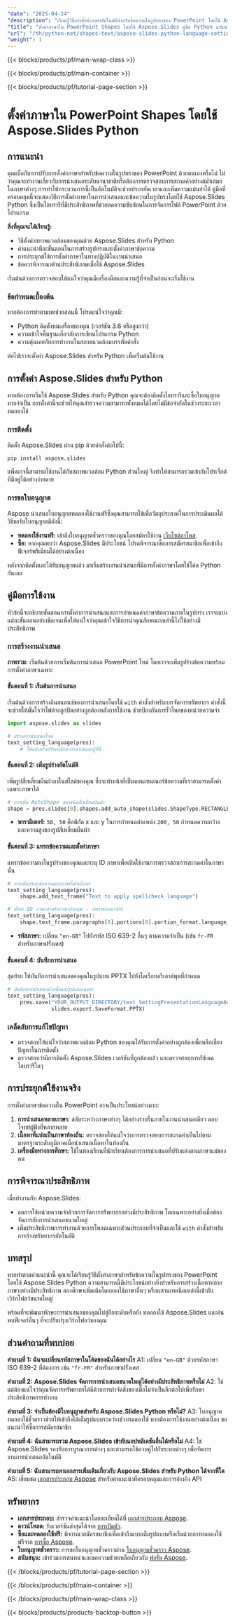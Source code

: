 ```yaml
---
"date": "2025-04-24"
"description": "เรียนรู้วิธีการตั้งค่าภาษาอัตโนมัติสำหรับข้อความในรูปทรงของ PowerPoint โดยใช้ Aspose.Slides Python ปรับปรุงการนำเสนอของคุณให้มีประสิทธิภาพด้วยการรองรับหลายภาษา"
"title": "ตั้งค่าภาษาใน PowerPoint Shapes โดยใช้ Aspose.Slides คู่มือ Python ฉบับสมบูรณ์"
"url": "/th/python-net/shapes-text/aspose-slides-python-language-settings-presentation-shapes/"
"weight": 1
---
```


{{< blocks/products/pf/main-wrap-class >}}

{{< blocks/products/pf/main-container >}}

{{< blocks/products/pf/tutorial-page-section >}}
# ตั้งค่าภาษาใน PowerPoint Shapes โดยใช้ Aspose.Slides Python
## การแนะนำ
คุณเบื่อกับการปรับการตั้งค่าภาษาสำหรับข้อความในรูปทรงของ PowerPoint ด้วยตนเองหรือไม่ ไม่ว่าคุณจะทำงานเกี่ยวกับการนำเสนอระดับนานาชาติหรือต้องการตรวจสอบการสะกดคำอย่างสม่ำเสมอในภาษาต่างๆ การทำให้กระบวนการนี้เป็นอัตโนมัติจะช่วยประหยัดเวลาและเพิ่มความแม่นยำได้ คู่มือที่ครอบคลุมนี้จะแสดงวิธีการตั้งค่าภาษาในการนำเสนอและข้อความในรูปทรงโดยใช้ Aspose.Slides Python ซึ่งเป็นไลบรารีที่มีประสิทธิภาพที่ช่วยลดความซับซ้อนในการจัดการไฟล์ PowerPoint ด้วยโปรแกรม

**สิ่งที่คุณจะได้เรียนรู้:**
- วิธีตั้งค่าสภาพแวดล้อมของคุณด้วย Aspose.Slides สำหรับ Python
- คำแนะนำทีละขั้นตอนในการสร้างรูปทรงและตั้งค่าภาษาข้อความ
- การประยุกต์ใช้การตั้งค่าภาษาในทางปฏิบัติในงานนำเสนอ
- ข้อควรพิจารณาด้านประสิทธิภาพเมื่อใช้ Aspose.Slides

เริ่มต้นด้วยการตรวจสอบให้แน่ใจว่าคุณมีเครื่องมือและความรู้ที่จำเป็นก่อนจะเริ่มใช้งาน

### ข้อกำหนดเบื้องต้น
หากต้องการทำตามบทช่วยสอนนี้ โปรดแน่ใจว่าคุณมี:

- Python ติดตั้งบนเครื่องของคุณ (เวอร์ชัน 3.6 หรือสูงกว่า)
- ความเข้าใจพื้นฐานเกี่ยวกับการเขียนโปรแกรม Python
- ความคุ้นเคยกับการทำงานในสภาพแวดล้อมบรรทัดคำสั่ง

ต่อไปเราจะตั้งค่า Aspose.Slides สำหรับ Python เพื่อเริ่มต้นใช้งาน

## การตั้งค่า Aspose.Slides สำหรับ Python
หากต้องการเริ่มใช้ Aspose.Slides สำหรับ Python คุณจะต้องติดตั้งไลบรารีและซื้อใบอนุญาตหากจำเป็น การตั้งค่านี้จะช่วยให้คุณสำรวจความสามารถทั้งหมดได้โดยไม่มีข้อจำกัดในช่วงระยะเวลาทดลองใช้

### การติดตั้ง
ติดตั้ง Aspose.Slides ผ่าน pip ด้วยคำสั่งต่อไปนี้:
```bash
pip install aspose.slides
```
แพ็คเกจนี้สามารถใช้งานได้กับสภาพแวดล้อม Python ส่วนใหญ่ จึงทำให้สามารถรวมเข้ากับโปรเจ็กต์ที่มีอยู่ได้อย่างง่ายดาย

### การขอใบอนุญาต
Aspose นำเสนอใบอนุญาตทดลองใช้งานฟรีซึ่งคุณสามารถใช้เพื่อวัตถุประสงค์ในการประเมินผลได้ วิธีขอรับใบอนุญาตมีดังนี้:
- **ทดลองใช้งานฟรี:** เข้าถึงใบอนุญาตชั่วคราวของคุณโดยสมัครใช้งาน [เว็บไซต์อาโพส](https://purchase-aspose.com/temporary-license/).
- **ซื้อ:** หากคุณพบว่า Aspose.Slides มีประโยชน์ โปรดพิจารณาซื้อการสมัครสมาชิกเพื่อเข้าถึงฟีเจอร์พรีเมียมได้อย่างต่อเนื่อง

หลังจากติดตั้งและได้รับอนุญาตแล้ว มาเริ่มสร้างงานนำเสนอที่มีการตั้งค่าภาษาโดยใช้โค้ด Python กันเลย

## คู่มือการใช้งาน
หัวข้อนี้จะอธิบายขั้นตอนการตั้งค่าการนำเสนอและการกำหนดค่าภาษาข้อความภายในรูปทรง เราจะแบ่งแต่ละขั้นตอนอย่างชัดเจนเพื่อให้แน่ใจว่าคุณเข้าใจวิธีการนำคุณลักษณะเหล่านี้ไปใช้อย่างมีประสิทธิภาพ

### การสร้างงานนำเสนอ
**ภาพรวม:** เริ่มต้นด้วยการเริ่มต้นการนำเสนอ PowerPoint ใหม่ โดยเราจะเพิ่มรูปร่างข้อความพร้อมการตั้งค่าภาษาเฉพาะ

#### ขั้นตอนที่ 1: เริ่มต้นการนำเสนอ
เริ่มต้นด้วยการสร้างอินสแตนซ์ของการนำเสนอโดยใช้ `with` คำสั่งสำหรับการจัดการทรัพยากร คำสั่งนี้จะช่วยให้มั่นใจว่าไฟล์จะถูกปิดอย่างถูกต้องหลังการใช้งาน ช่วยป้องกันการรั่วไหลของหน่วยความจำ
```python
import aspose.slides as slides

# สร้างการนำเสนอใหม่
text_setting_language(pres):
    # โค้ดสำหรับปรับเปลี่ยนการนำเสนออยู่ที่นี่
```

#### ขั้นตอนที่ 2: เพิ่มรูปร่างอัตโนมัติ
เพิ่มรูปสี่เหลี่ยมผืนผ้าลงในสไลด์ของคุณ ซึ่งจะทำหน้าที่เป็นคอนเทนเนอร์ข้อความที่เราสามารถตั้งค่าเฉพาะภาษาได้
```python
# การเพิ่ม AutoShape ของชนิดสี่เหลี่ยมผืนผ้า
shape = pres.slides[0].shapes.add_auto_shape(slides.ShapeType.RECTANGLE, 50, 50, 200, 50)
```
- **พารามิเตอร์:** `50, 50` คือพิกัด x และ y ในการกำหนดตำแหน่ง `200, 50` กำหนดความกว้างและความสูงของรูปสี่เหลี่ยมผืนผ้า

#### ขั้นตอนที่ 3: แทรกข้อความและตั้งค่าภาษา
แทรกข้อความลงในรูปร่างของคุณและระบุ ID ภาษาเพื่อเปิดใช้งานการตรวจสอบการสะกดคำในภาษานั้น
```python
# การเพิ่มกรอบข้อความและการตั้งค่าเนื้อหา
text_setting_language(pres):
    shape.add_text_frame("Text to apply spellcheck language")

# ตั้งค่า ID ภาษาสำหรับภาษาอังกฤษ - สหราชอาณาจักร
text_setting_language(pres):
    shape.text_frame.paragraphs[0].portions[0].portion_format.language_id = "en-GB"
```
- **รหัสภาษา:** เปลี่ยน `"en-GB"` ไปยังรหัส ISO 639-2 อื่นๆ ตามความจำเป็น (เช่น `fr-FR` สำหรับภาษาฝรั่งเศส)

#### ขั้นตอนที่ 4: บันทึกการนำเสนอ
สุดท้าย ให้บันทึกการนำเสนอของคุณในรูปแบบ PPTX ไปยังไดเร็กทอรีเอาต์พุตที่กำหนด
```python
# บันทึกการนำเสนอด้วยชื่อและรูปแบบเฉพาะ
text_setting_language(pres):
    pres.save("YOUR_OUTPUT_DIRECTORY/text_SettingPresentationLanguageAndShapeText_out.pptx",
              slides.export.SaveFormat.PPTX)
```

### เคล็ดลับการแก้ไขปัญหา
- ตรวจสอบให้แน่ใจว่าสภาพแวดล้อม Python ของคุณได้รับการตั้งค่าอย่างถูกต้องเพื่อหลีกเลี่ยงปัญหาในการติดตั้ง
- ตรวจสอบว่ามีการติดตั้ง Aspose.Slides เวอร์ชันที่ถูกต้องแล้ว และตรวจสอบการอัปเดตไลบรารีใดๆ

## การประยุกต์ใช้งานจริง
การตั้งค่าภาษาข้อความใน PowerPoint อาจเป็นประโยชน์อย่างมาก:
1. **การนำเสนอหลายภาษา:** สลับระหว่างภาษาต่างๆ ได้อย่างราบรื่นภายในงานนำเสนอเดียว ตอบโจทย์ผู้ฟังที่หลากหลาย
2. **เนื้อหาที่แปลเป็นภาษาท้องถิ่น:** ตรวจสอบให้แน่ใจว่าการตรวจสอบการสะกดคำเป็นไปตามมาตรฐานระดับภูมิภาคเมื่อนำเสนอเนื้อหาในท้องถิ่น
3. **เครื่องมือทางการศึกษา:** ใช้ในห้องเรียนที่นักเรียนต้องการการนำเสนอที่ปรับแต่งตามภาษาแม่ของตน

## การพิจารณาประสิทธิภาพ
เมื่อทำงานกับ Aspose.Slides:
- ลดการใช้หน่วยความจำด้วยการจัดการทรัพยากรอย่างมีประสิทธิภาพ โดยเฉพาะอย่างยิ่งเมื่อต้องจัดการกับการนำเสนอขนาดใหญ่
- เพิ่มประสิทธิภาพการทำงานด้วยการโหลดเฉพาะส่วนประกอบที่จำเป็นและใช้ `with` คำสั่งสำหรับการล้างทรัพยากรอัตโนมัติ

## บทสรุป
หากทำตามคำแนะนำนี้ คุณจะได้เรียนรู้วิธีตั้งค่าภาษาสำหรับข้อความในรูปทรงของ PowerPoint โดยใช้ Aspose.Slides Python ความสามารถนี้มีประโยชน์อย่างยิ่งสำหรับการสร้างเนื้อหาหลายภาษาอย่างมีประสิทธิภาพ ลองศึกษาเพิ่มเติมโดยลองใช้ภาษาอื่นๆ หรือผสานเทคนิคเหล่านี้เข้ากับเวิร์กโฟลว์ขนาดใหญ่

พร้อมที่จะพัฒนาทักษะการนำเสนอของคุณไปสู่อีกระดับหรือยัง ทดลองใช้ Aspose.Slides และค้นพบฟีเจอร์อื่นๆ ที่จะปรับปรุงเวิร์กโฟลว์ของคุณ

## ส่วนคำถามที่พบบ่อย
**คำถามที่ 1: ฉันจะเปลี่ยนรหัสภาษาในโค้ดของฉันได้อย่างไร**
A1: เปลี่ยน `"en-GB"` ด้วยรหัสภาษา ISO 639-2 ที่ต้องการ เช่น `"fr-FR"` สำหรับภาษาฝรั่งเศส

**คำถามที่ 2: Aspose.Slides จัดการการนำเสนอขนาดใหญ่ได้อย่างมีประสิทธิภาพหรือไม่**
A2: ใช่ แต่ต้องแน่ใจว่าคุณจัดการทรัพยากรได้ดีด้วยการกำจัดสิ่งของเมื่อไม่จำเป็นอีกต่อไปเพื่อรักษาประสิทธิภาพการทำงาน

**คำถามที่ 3: จำเป็นต้องมีใบอนุญาตสำหรับ Aspose.Slides Python หรือไม่?**
A3: ใบอนุญาตทดลองใช้ชั่วคราวช่วยให้เข้าถึงได้เต็มรูปแบบระหว่างช่วงทดลองใช้ หากต้องการใช้งานอย่างต่อเนื่อง ขอแนะนำให้ซื้อการสมัครสมาชิก

**คำถามที่ 4: ฉันสามารถรวม Aspose.Slides เข้ากับแอปพลิเคชันอื่นได้หรือไม่**
A4: ใช่ Aspose.Slides รองรับการบูรณาการต่างๆ และสามารถใช้ควบคู่ไปกับระบบต่างๆ เพื่อจัดการงานการนำเสนออัตโนมัติ

**คำถามที่ 5: ฉันสามารถหาเอกสารเพิ่มเติมเกี่ยวกับ Aspose.Slides สำหรับ Python ได้จากที่ใด**
A5: เยี่ยมชม [เอกสารประกอบ Aspose](https://reference.aspose.com/slides/python-net/) สำหรับคำแนะนำที่ครอบคลุมและการอ้างอิง API

## ทรัพยากร
- **เอกสารประกอบ:** สำรวจคำแนะนำโดยละเอียดได้ที่ [เอกสารประกอบ Aspose](https://reference-aspose.com/slides/python-net/).
- **ดาวน์โหลด:** รับเวอร์ชันล่าสุดได้จาก [การเปิดตัว](https://releases-aspose.com/slides/python-net/).
- **ซื้อและทดลองใช้ฟรี:** พิจารณาสมัครสมาชิกเพื่อเข้าถึงแบบเต็มรูปแบบหรือเริ่มด้วยการทดลองใช้ฟรีจาก [การซื้อ Aspose](https://purchase-aspose.com/buy).
- **ใบอนุญาตชั่วคราว:** การขอใบอนุญาตชั่วคราวผ่าน [ใบอนุญาตชั่วคราว Aspose](https://purchase-aspose.com/temporary-license/).
- **สนับสนุน:** เข้าร่วมการสนทนาและขอความช่วยเหลือเกี่ยวกับ [ฟอรั่ม Aspose](https://forum-aspose.com/c/slides/11).

{{< /blocks/products/pf/tutorial-page-section >}}

{{< /blocks/products/pf/main-container >}}

{{< /blocks/products/pf/main-wrap-class >}}

{{< blocks/products/products-backtop-button >}}